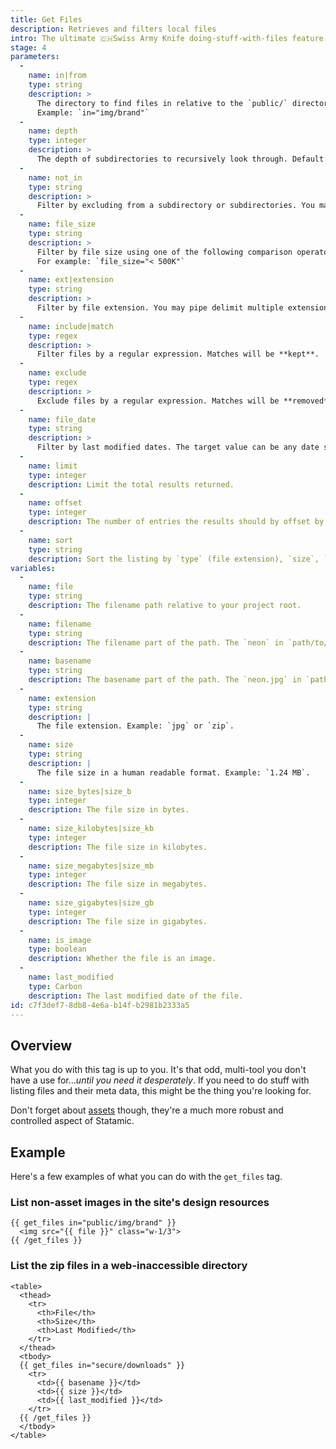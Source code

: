 ```yaml
---
title: Get Files
description: Retrieves and filters local files
intro: The ultimate 🇨🇭Swiss Army Knife doing-stuff-with-files feature. With the `get_files` tag you can scan and display data on files in _any_ directories inside your local filesystem.
stage: 4
parameters:
  -
    name: in|from
    type: string
    description: >
      The directory to find files in relative to the `public/` directory.
      Example: `in="img/brand"`
  -
    name: depth
    type: integer
    description: >
      The depth of subdirectories to recursively look through. Default: `1` (no recursion).
  -
    name: not_in
    type: string
    description: >
      Filter by excluding from a subdirectory or subdirectories. You may use regex, and will be matched against the file path without a leading slash. For example: `not_in="img/(brand|logos)"`
  -
    name: file_size
    type: string
    description: >
      Filter by file size using one of the following comparison operators. >, >=, <, <=, ==, !=.
      For example: `file_size="< 500K"`
  -
    name: ext|extension
    type: string
    description: >
      Filter by file extension. You may pipe delimit multiple extensions. Example: `ext="jpg|png"`.
  -
    name: include|match
    type: regex
    description: >
      Filter files by a regular expression. Matches will be **kept**.
  -
    name: exclude
    type: regex
    description: >
      Exclude files by a regular expression. Matches will be **removed**.
  -
    name: file_date
    type: string
    description: >
      Filter by last modified dates. The target value can be any date supported by PHP’s [strtotime](http://www.php.net/manual/en/datetime.formats.php) function.
  -
    name: limit
    type: integer
    description: Limit the total results returned.
  -
    name: offset
    type: integer
    description: The number of entries the results should by offset by.
  -
    name: sort
    type: string
    description: Sort the listing by `type` (file extension), `size`, `last_modified`, or `random`.
variables:
  -
    name: file
    type: string
    description: The filename path relative to your project root.
  -
    name: filename
    type: string
    description: The filename part of the path. The `neon` in `path/to/neon.jpg`
  -
    name: basename
    type: string
    description: The basename part of the path. The `neon.jpg` in `path/to/neon.jpg`
  -
    name: extension
    type: string
    description: |
      The file extension. Example: `jpg` or `zip`.
  -
    name: size
    type: string
    description: |
      The file size in a human readable format. Example: `1.24 MB`.
  -
    name: size_bytes|size_b
    type: integer
    description: The file size in bytes.
  -
    name: size_kilobytes|size_kb
    type: integer
    description: The file size in kilobytes.
  -
    name: size_megabytes|size_mb
    type: integer
    description: The file size in megabytes.
  -
    name: size_gigabytes|size_gb
    type: integer
    description: The file size in gigabytes.
  -
    name: is_image
    type: boolean
    description: Whether the file is an image.
  -
    name: last_modified
    type: Carbon
    description: The last modified date of the file.
id: c7f3def7-8db8-4e6a-b14f-b2981b2333a5
---
```

## Overview

What you do with this tag is up to you. It's that odd, multi-tool you don't have a use for..._until you need it desperately_. If you need to do stuff with listing files and their meta data, this might be the thing you're looking for.

Don't forget about [assets](/assets) though, they're a much more robust and controlled aspect of Statamic.

## Example

Here's a few examples of what you can do with the `get_files` tag.

### List non-asset images in the site's design resources

```
{{ get_files in="public/img/brand" }}
  <img src="{{ file }}" class="w-1/3">
{{ /get_files }}
```

### List the zip files in a web-inaccessible directory

```
<table>
  <thead>
    <tr>
      <th>File</th>
      <th>Size</th>
      <th>Last Modified</th>
    </tr>
  </thead>
  <tbody>
  {{ get_files in="secure/downloads" }}
    <tr>
      <td>{{ basename }}</td>
      <td>{{ size }}</td>
      <td>{{ last_modified }}</td>
    </tr>
  {{ /get_files }}
  </tbody>
</table>
```
